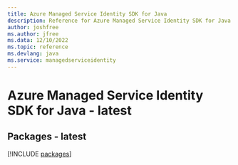 ```yaml
---
title: Azure Managed Service Identity SDK for Java
description: Reference for Azure Managed Service Identity SDK for Java
author: joshfree
ms.author: jfree
ms.data: 12/10/2022
ms.topic: reference
ms.devlang: java
ms.service: managedserviceidentity
---
```

# Azure Managed Service Identity SDK for Java - latest
## Packages - latest
[!INCLUDE [packages](managed-service-identity-index.md)]